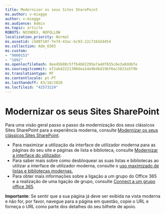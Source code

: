 ```yaml
---
title: Modernizar os seus Sites SharePoint
ms.author: v-miegge
author: v-miegge
ms.audience: Admin
ms.topic: article
ROBOTS: NOINDEX, NOFOLLOW
localization_priority: Normal
ms.assetid: c508f18f-7e74-43ac-bc93-22c71642d454
ms.collection: Adm_O365
ms.custom:
- "9000153"
- "1692"
ms.openlocfilehash: 8ee45688c5ffb4b02295e7a4df655c6e3a8dd6fe
ms.sourcegitcommit: ef2abd2221398dea14e9bdbd19bf6ac3823a5f9b
ms.translationtype: MT
ms.contentlocale: pt-PT
ms.lasthandoff: 03/10/2020
ms.locfileid: "42573224"
---
```

# <a name="modernize-your-sharepoint-sites"></a>Modernizar os seus Sites SharePoint

Para uma visão geral passo a passo da modernização dos seus clássicos Sites SharePoint para a experiência moderna, consulte [Modernizar os seus clássicos Sites SharePoint](https://docs.microsoft.com/sharepoint/dev/transform/modernize-classic-sites).

* Para maximizar a utilização da interface de utilizador moderna para as páginas do seu site e páginas de lista e biblioteca, consulte [Modernizar a interface do utilizador](https://docs.microsoft.com/sharepoint/dev/transform/modernize-userinterface).
* Para saber mais sobre como desbloquear as suas listas e bibliotecas ao utilizar a interface de utilizador moderna, consulte o [uso maximizado de listas e bibliotecas modernas.](https://docs.microsoft.com/sharepoint/dev/transform/modernize-userinterface-lists-and-libraries)
* Para obter mais informações sobre a ligação a um grupo do Office 365 e a realização de uma ligação de grupo, consulte [Connect a um grupo office 365](https://docs.microsoft.com/sharepoint/dev/transform/modernize-connect-to-office365-group).

**Importante**: Se sentir que a sua página já deve ser exibida na vista moderna e não for, por favor, navegue para a página em questão, copie o URL e forneça o URL como parte dos detalhes do seu bilhete de apoio.
